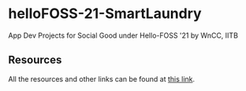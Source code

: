 # helloFOSS-21-SmartLaundry

App Dev Projects for Social Good under Hello-FOSS '21 by WnCC, IITB

## Resources

All the resources and other links can be found at [this link](https://tinyurl.com/smartlaundryresources).
